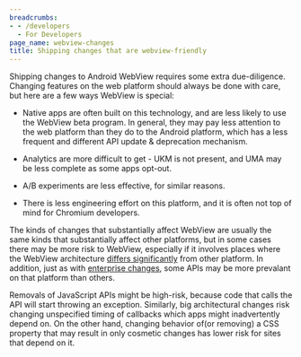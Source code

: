 ```yaml
---
breadcrumbs:
- - /developers
  - For Developers
page_name: webview-changes
title: Shipping changes that are webview-friendly
---
```


Shipping changes to Android WebView requires some extra due-diligence.
Changing features on the web platform should always be done with care, but
here are a few ways WebView is special:

* Native apps are often built on this technology, and are less likely to use the
  WebView beta program. In general, they may pay less attention to the web
  platform than they do to the Android platform, which has a less frequent and
  different API update & deprecation mechanism.

* Analytics are more difficult to get - UKM is not present, and UMA may be less
  complete as some apps opt-out.

* A/B experiments are less effective, for similar reasons.

* There is less engineering effort on this platform, and it is often not top of
  mind for Chromium developers.

The kinds of changes that substantially affect WebView are usually the
same kinds that substantially affect other platforms, but in some cases there
may be more risk to WebView, especially if it involves places where the WebView
architecture [differs significantly](https://chromium.googlesource.com/chromium/src/+/HEAD/android_webview/docs/web-platform-compatibility.md)
from other platform. In addition, just as with
[enterprise changes](https://www.chromium.org/developers/enterprise-changes),
some APIs may be more prevalant on that platform than others.

Removals of JavaScript APIs might be high-risk, because code that calls the API
will start throwing an exception. Similarly, big architectural changes risk
changing unspecified timing of callbacks which apps might inadvertently depend
on. On the other hand, changing behavior of(or removing) a CSS property that
may result in only cosmetic changes has lower risk for sites that depend on
it.

